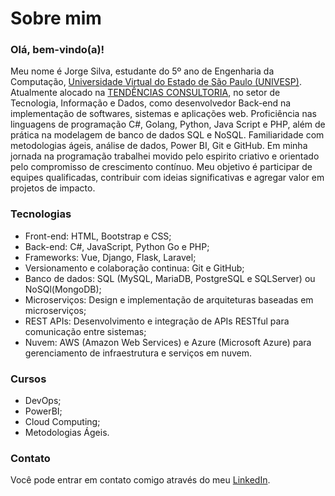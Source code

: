 # Sobre mim

### Olá, bem-vindo(a)!

Meu nome é Jorge Silva, estudante do 5º ano de Engenharia da Computação, [Universidade Virtual do Estado de São Paulo (UNIVESP)](https://univesp.br/). Atualmente alocado na [TENDÊNCIAS CONSULTORIA](https://tendencias.com.br/), no setor de Tecnologia, Informação e Dados, como desenvolvedor Back-end na implementação de softwares, sistemas e aplicações web. Proficiência nas linguagens de programação C#, Golang, Python, Java Script e PHP, além de prática na modelagem de banco de dados SQL e NoSQL. Familiaridade com metodologias ágeis, análise de dados,  Power BI, Git e GitHub. Em minha jornada na programação trabalhei movido pelo espirito criativo e orientado pelo compromisso de crescimento contínuo. Meu objetivo é participar de equipes qualificadas, contribuir com ideias significativas e agregar valor em projetos de impacto.

### Tecnologias
* Front-end: HTML, Bootstrap e CSS;
* Back-end: C#, JavaScript, Python Go e PHP;
* Frameworks: Vue, Django, Flask, Laravel;
* Versionamento e colaboração continua: Git e GitHub;
* Banco de dados: SQL (MySQL, MariaDB, PostgreSQL e SQLServer) ou NoSQl(MongoDB);
* Microserviços: Design e implementação de arquiteturas baseadas em microserviços;
* REST APIs: Desenvolvimento e integração de APIs RESTful para comunicação entre sistemas;
* Nuvem: AWS (Amazon Web Services) e Azure (Microsoft Azure) para gerenciamento de infraestrutura e serviços em nuvem.

### Cursos
* DevOps;
* PowerBI;
* Cloud Computing;
* Metodologias Ágeis.

### Contato
Você pode entrar em contato comigo através do meu [LinkedIn](https://www.linkedin.com/in/jorge-silvva/).
